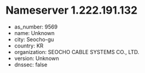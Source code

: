 # Nameserver 1.222.191.132

* as_number: 9569
* name: Unknown
* city: Seocho-gu
* country: KR
* organization: SEOCHO CABLE SYSTEMS CO., LTD.
* version: Unknown
* dnssec: false
